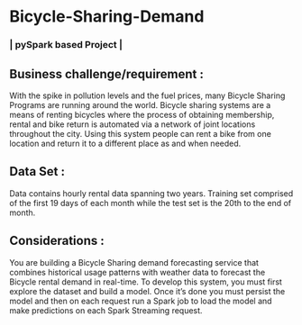 # Bicycle-Sharing-Demand
### | pySpark based Project |

## Business challenge/requirement :
With the spike in pollution levels and the fuel prices, many Bicycle Sharing Programs are
running around the world. Bicycle sharing systems are a means of renting bicycles where
the process of obtaining membership, rental and bike return is automated via a network
of joint locations throughout the city. Using this system people can rent a bike from one
location and return it to a different place as and when needed.

## Data Set :
Data contains hourly rental data spanning two years. Training set comprised of the first
19 days of each month while the test set is the 20th to the end of month.

## Considerations :
You are building a Bicycle Sharing demand forecasting service that combines historical
usage patterns with weather data to forecast the Bicycle rental demand in real-time. To
develop this system, you must first explore the dataset and build a model. Once it’s done
you must persist the model and then on each request run a Spark job to load the model
and make predictions on each Spark Streaming request.
